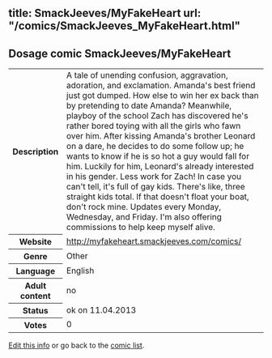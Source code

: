 title: SmackJeeves/MyFakeHeart
url: "/comics/SmackJeeves_MyFakeHeart.html"
---
Dosage comic SmackJeeves/MyFakeHeart
-----------------------------------------

<table class="comicinfo">
<tr>
<th>Description</th><td>A tale of unending confusion, aggravation, adoration, and exclamation. Amanda's best friend just got dumped. How else to win her ex back than by pretending to date Amanda? Meanwhile, playboy of the school Zach has discovered he's rather bored toying with all the girls who fawn over him. After kissing Amanda's brother Leonard on a dare, he decides to do some follow up; he wants to know if he is so hot a guy would fall for him. Luckily for him, Leonard's already interested in his gender. Less work for Zach! In case you can't tell, it's full of gay kids. There's like, three straight kids total. If that doesn't float your boat, don't rock mine. Updates every Monday, Wednesday, and Friday. I'm also offering commissions to help keep myself alive.</td>
</tr>
<tr>
<th>Website</th><td><a href="http://myfakeheart.smackjeeves.com/comics/">http://myfakeheart.smackjeeves.com/comics/</a></td>
</tr>
<tr>
<th>Genre</th><td>Other</td>
</tr>
<tr>
<th>Language</th><td>English</td>
</tr>
<tr>
<th>Adult content</th><td>no</td>
</tr>
<tr>
<th>Status</th><td>ok on 11.04.2013</td>
</tr>
<tr>
<th>Votes</th><td>0</div></td>
</tr>
</table>

[Edit this info](/comics/SmackJeeves_MyFakeHeart_edit.html) or go back to the [comic list](../comic-index.html).
